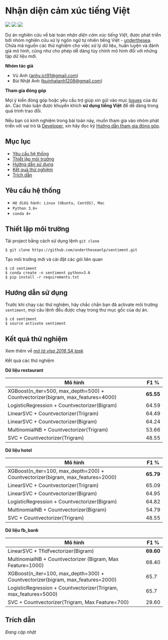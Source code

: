 # Nhận diện cảm xúc tiếng Việt

![](https://img.shields.io/badge/made%20with-%E2%9D%A4-red.svg)
![](https://img.shields.io/badge/opensource-vietnamese-blue.svg)
![](https://img.shields.io/badge/build-passing-green.svg)

Dự án nghiên cứu về bài toán *nhận diện cảm xúc tiếng Việt*, được phát triển bởi nhóm nghiên cứu xử lý ngôn ngữ tự nhiên tiếng Việt - [underthesea](https://github.com/undertheseanlp). Chứa mã nguồn các thử nghiệm cho việc xử lý dữ liệu, huấn luyện và đánh giá mô hình, cũng như cho phép dễ dàng tùy chỉnh mô hình đối với những tập dữ liệu mới.

**Nhóm tác giả** 

* Vũ Anh ([anhv.ict91@gmail.com](anhv.ict91@gmail.com))
* Bùi Nhật Anh ([buinhatanh1208@gmail.com](buinhatanh1208@gmail.com))

**Tham gia đóng góp**

 Mọi ý kiến đóng góp hoặc yêu cầu trợ giúp xin gửi vào mục [Issues](../../issues) của dự án. Các thảo luận được khuyến khích **sử dụng tiếng Việt** để dễ dàng trong quá trình trao đổi. 
 
Nếu bạn có kinh nghiệm trong bài toán này, muốn tham gia vào nhóm phát triển với vai trò là [Developer](https://github.com/undertheseanlp/underthesea/wiki/H%C6%B0%E1%BB%9Bng-d%E1%BA%ABn-%C4%91%C3%B3ng-g%C3%B3p#developercontributor), xin hãy đọc kỹ [Hướng dẫn tham gia đóng góp](https://github.com/undertheseanlp/underthesea/wiki/H%C6%B0%E1%BB%9Bng-d%E1%BA%ABn-%C4%91%C3%B3ng-g%C3%B3p#developercontributor).


## Mục lục

* [Yêu cầu hệ thống](#yêu-cầu-hệ-thống)
* [Thiết lập môi trường](#thiết-lập-môi-trường)
* [Hướng dẫn sử dụng](#hướng-dẫn-sử-dụng)
* [Kết quả thử nghiệm](#kết-quả-thử-nghiệm)
* [Trích dẫn](#trích-dẫn)



## Yêu cầu hệ thống 

* `Hệ điều hành: Linux (Ubuntu, CentOS), Mac`
* `Python 3.6+`
* `conda 4+`

## Thiết lập môi trường

Tải project bằng cách sử dụng lệnh `git clone`

```
$ git clone https://github.com/undertheseanlp/sentiment.git
```

Tạo môi trường mới và cài đặt các gói liên quan

```
$ cd sentiment
$ conda create -n sentiment python=3.6
$ pip install -r requirements.txt
```

## Hướng dẫn sử dụng

Trước khi chạy các thử nghiệm, hãy chắc chắn bạn đã activate môi trường `sentiment`, mọi câu lệnh đều được chạy trong thư mục gốc của dự án.

```
$ cd sentiment
$ source activate sentiment
```

## Kết quả thử nghiệm 

Xem thêm về [*mô tả vlsp 2018 SA task*](http://vlsp.org.vn/vlsp2018/eval/sa)

Kết quả các thử nghiệm

**Dữ liệu restaurant**

| Mô hình                                         | F1 %     |
|-------------------------------------------------|----------|
| XGBoost(n_iter=500, max_depth=500) + Countvectorizer(bigram, max_features=4000) | **65.55** |
| LogisticRegression + Countvectorizer(Bigram)    | 64.59     |
| LinearSVC + Countvectorizer(Trigram)            | 64.49     |
| LinearSVC + Countvectorizer(Bigram)             | 64.24     |
| MultinomialNB + Countvectorizer(Trigram)        | 53.66     |
| SVC + Countvectorizer(Trigram)                  | 48.55     |

**Dữ liệu hotel**

| Mô hình                                         | F1 %     |
|-------------------------------------------------|----------|
| XGBoost(n_iter=100, max_depth=200) + Countvectorizer(bigram, max_features=2000) | **65.79** |
| LinearSVC + Countvectorizer(Trigram)            | 65.09    |
| LinearSVC + Countvectorizer(Bigram)             | 64.95    |
| LogisticRegression + Countvectorizer(Bigram)    | 64.82    |
| MultinomialNB + Countvectorizer(Bigram)         | 54.79    |
| SVC + Countvectorizer(Trigram)                  | 48.55    |

**Dữ liệu fb_bank**

| Mô hình                                         | F1 %     |
|-------------------------------------------------|----------|
| LinearSVC + Tfidfvectorizer(Bigram)             | **69.60**|
| MultinomialNB + Countvectorizer (Bigram, Max Feature=1000)   | 68.40    |
| XGBoost(n_iter=100, max_depth=300) + Countvectorizer(bigram, max_features=2000)             | 65.7    |
| LogisticRegression + Countvectorizer(Trigram, max_features=5000)   | 65.7    |
| SVC + Countvectorizer(Trigram, Max Feature=700)         | 29.60    |

## Trích dẫn

<i>Đang cập nhật</i>
